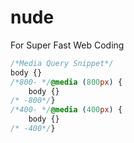 # nude
For Super Fast Web Coding


```scss
/*Media Query Snippet*/
body {}
/*800- */@media (800px) {
    body {}
/* -800*/}
/*400- */@media (400px) {
    body {}
/* -400*/}
```
